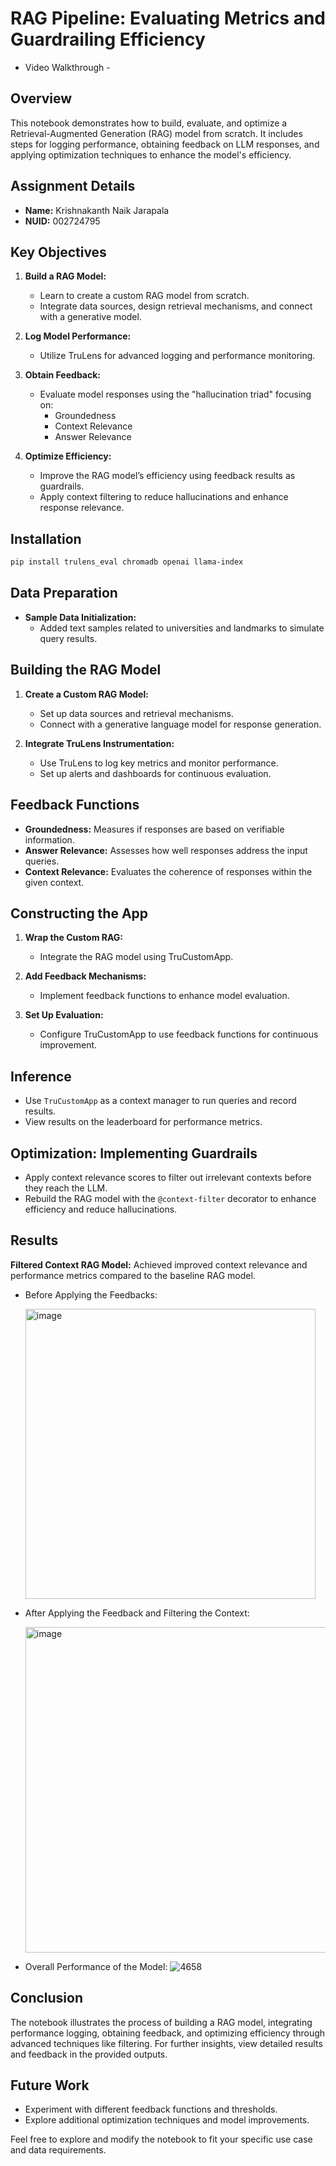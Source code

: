 # RAG Pipeline: Evaluating Metrics and Guardrailing Efficiency

* Video Walkthrough - 

## Overview

This notebook demonstrates how to build, evaluate, and optimize a Retrieval-Augmented Generation (RAG) model from scratch. It includes steps for logging performance, obtaining feedback on LLM responses, and applying optimization techniques to enhance the model's efficiency.

## Assignment Details

- **Name:** Krishnakanth Naik Jarapala
- **NUID:** 002724795

## Key Objectives

1. **Build a RAG Model:**
   - Learn to create a custom RAG model from scratch.
   - Integrate data sources, design retrieval mechanisms, and connect with a generative model.

2. **Log Model Performance:**
   - Utilize TruLens for advanced logging and performance monitoring.

3. **Obtain Feedback:**
   - Evaluate model responses using the "hallucination triad" focusing on:
     - Groundedness
     - Context Relevance
     - Answer Relevance

4. **Optimize Efficiency:**
   - Improve the RAG model’s efficiency using feedback results as guardrails.
   - Apply context filtering to reduce hallucinations and enhance response relevance.

## Installation

```bash
pip install trulens_eval chromadb openai llama-index
```

## Data Preparation

- **Sample Data Initialization:**
  - Added text samples related to universities and landmarks to simulate query results.

## Building the RAG Model

1. **Create a Custom RAG Model:**
   - Set up data sources and retrieval mechanisms.
   - Connect with a generative language model for response generation.

2. **Integrate TruLens Instrumentation:**
   - Use TruLens to log key metrics and monitor performance.
   - Set up alerts and dashboards for continuous evaluation.

## Feedback Functions

- **Groundedness:** Measures if responses are based on verifiable information.
- **Answer Relevance:** Assesses how well responses address the input queries.
- **Context Relevance:** Evaluates the coherence of responses within the given context.

## Constructing the App

1. **Wrap the Custom RAG:**
   - Integrate the RAG model using TruCustomApp.

2. **Add Feedback Mechanisms:**
   - Implement feedback functions to enhance model evaluation.

3. **Set Up Evaluation:**
   - Configure TruCustomApp to use feedback functions for continuous improvement.

## Inference

- Use `TruCustomApp` as a context manager to run queries and record results.
- View results on the leaderboard for performance metrics.

## Optimization: Implementing Guardrails

- Apply context relevance scores to filter out irrelevant contexts before they reach the LLM.
- Rebuild the RAG model with the `@context-filter` decorator to enhance efficiency and reduce hallucinations.

## Results

**Filtered Context RAG Model:** Achieved improved context relevance and performance metrics compared to the baseline RAG model.

- Before Applying the Feedbacks:

  <img width="464" alt="image" src="https://github.com/user-attachments/assets/397cc61a-0b7f-4c8a-ae23-a8775d5e9906">

- After Applying the Feedback and Filtering the Context:
  
  <img width="521" alt="image" src="https://github.com/user-attachments/assets/139f3dbf-f70c-4c6e-8c3d-700c0e756158">

- Overall Performance of the Model:
  ![4658](https://github.com/user-attachments/assets/0daa3173-a56a-4d13-877e-b4ca3a1b24ed)


## Conclusion

The notebook illustrates the process of building a RAG model, integrating performance logging, obtaining feedback, and optimizing efficiency through advanced techniques like filtering. For further insights, view detailed results and feedback in the provided outputs.

## Future Work

- Experiment with different feedback functions and thresholds.
- Explore additional optimization techniques and model improvements.

Feel free to explore and modify the notebook to fit your specific use case and data requirements.
